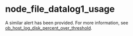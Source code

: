 # node_file_datalog1_usage

A similar alert has been provided. For more information, see [ob_host_log_disk_percent_over_threshold](../200.ob-alert/3600.ob_host_log_disk_percent_over_threshold.md). 
